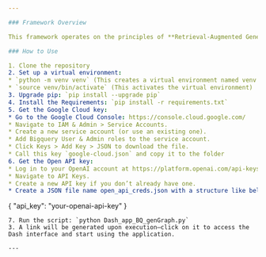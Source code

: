 ```yaml
---

### Framework Overview

This framework operates on the principles of **Retrieval-Augmented Generation (RAG)**, enabling seamless interaction with a database through a user-friendly **Dash Application**. It allows users to query the database, receive concise answer summaries, and view dynamic visualizations as output.

### How to Use

1. Clone the repository
2. Set up a virtual environment:
* `python -m venv venv` (This creates a virtual environment named venv in your project folder)
* `source venv/bin/activate` (This activates the virtual environment)
3. Upgrade pip: `pip install --upgrade pip`
4. Install the Requirements: `pip install -r requirements.txt`
5. Get the Google Cloud key:
* Go to the Google Cloud Console: https://console.cloud.google.com/
* Navigate to IAM & Admin > Service Accounts.
* Create a new service account (or use an existing one).
* Add Bigquery User & Admin roles to the service account.
* Click Keys > Add Key > JSON to download the file.
* Call this key `google-cloud.json` and copy it to the folder
6. Get the Open API key:
* Log in to your OpenAI account at https://platform.openai.com/api-keys.
* Navigate to API Keys.
* Create a new API key if you don’t already have one.
* Create a JSON file name open_api_creds.json with a structure like below and update your API key:
```
{
  "api_key": "your-openai-api-key"
}
```
7. Run the script: `python Dash_app_BQ_genGraph.py`
3. A link will be generated upon execution—click on it to access the Dash interface and start using the application.

---
```

